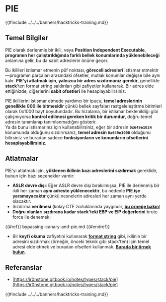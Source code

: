 # PIE

{{#include ../../../banners/hacktricks-training.md}}

## Temel Bilgiler

PIE olarak derlenmiş bir ikili, veya **Position Independent Executable**, **programın her çalıştırıldığında farklı bellek konumlarında yüklenebileceği** anlamına gelir, bu da sabit adreslerin önüne geçer.

Bu ikilileri istismar etmenin püf noktası, **göreceli adresleri** istismar etmektir—programın parçaları arasındaki ofsetler, mutlak konumlar değişse bile aynı kalır. **PIE'yi atlatmak için, yalnızca bir adres sızdırmanız gerekir**, genellikle **stack**'ten format string saldırıları gibi zafiyetler kullanarak. Bir adres elde ettiğinizde, diğerlerini **sabit ofsetleri** ile hesaplayabilirsiniz.

PIE ikililerini istismar etmede yardımcı bir ipucu, **temel adreslerinin genellikle 000 ile bitmesidir** çünkü bellek sayfaları rastgeleleştirme birimleri olarak 0x1000 bayt boyutundadır. Bu hizalama, bir istismar beklenildiği gibi çalışmıyorsa **kontrol edilmesi gereken kritik bir durumdur**, doğru temel adresin tanımlanıp tanımlanmadığını gösterir.\
Ya da bunu istismarınız için kullanabilirsiniz, eğer bir adresin **`0x649e1024`** konumunda olduğunu sızdırırsanız, **temel adresin `0x649e1000`** olduğunu bilirsiniz ve buradan sadece **fonksiyonların ve konumların ofsetlerini hesaplayabilirsiniz**.

## Atlatmalar

PIE'yi atlatmak için, **yüklenen ikilinin bazı adreslerini sızdırmak** gereklidir, bunun için bazı seçenekler vardır:

- **ASLR devre dışı**: Eğer ASLR devre dışı bırakılmışsa, PIE ile derlenmiş bir ikili her zaman **aynı adreste yüklenecektir**, bu nedenle **PIE işe yaramayacaktır** çünkü nesnelerin adresleri her zaman aynı yerde olacaktır.
- Sızdırma **verilmesi** (kolay CTF zorluklarında yaygındır, [**bu örneğe bakın**](https://ir0nstone.gitbook.io/notes/types/stack/pie/pie-exploit))
- **Doğru olanları sızdırana kadar stack'teki EBP ve EIP değerlerini** brute-force ile denemek:


{{#ref}}
bypassing-canary-and-pie.md
{{#endref}}

- Bir **keyfi okuma** zafiyetini kullanarak [**format string**](../../format-strings/index.html) gibi, ikilinin bir adresini sızdırmak (örneğin, önceki teknik gibi stack'ten) için temel adresi elde etmek ve buradan ofsetleri kullanmak. [**Burada bir örnek bulun**](https://ir0nstone.gitbook.io/notes/types/stack/pie/pie-bypass).

## Referanslar

- [https://ir0nstone.gitbook.io/notes/types/stack/pie](https://ir0nstone.gitbook.io/notes/types/stack/pie)

{{#include ../../../banners/hacktricks-training.md}}
